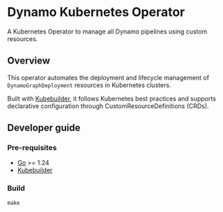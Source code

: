 # Dynamo Kubernetes Operator

A Kubernetes Operator to manage all Dynamo pipelines using custom resources.


## Overview

This operator automates the deployment and lifecycle management of `DynamoGraphDeployment` resources in Kubernetes clusters.

Built with [Kubebuilder](https://book.kubebuilder.io/), it follows Kubernetes best practices and supports declarative configuration through CustomResourceDefinitions (CRDs).

## Developer guide

### Pre-requisites

- [Go](https://go.dev/doc/install) >= 1.24
- [Kubebuilder](https://book.kubebuilder.io/quick-start.html)

### Build

```
make
```
